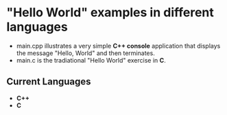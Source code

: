# "Hello World" examples in different languages


* main.cpp illustrates a very simple **C++ console** application that displays the message "Hello, World" and then terminates.
* main.c is the tradiational "Hello World" exercise in **C**.

## Current Languages
* **C++**
* **C**
